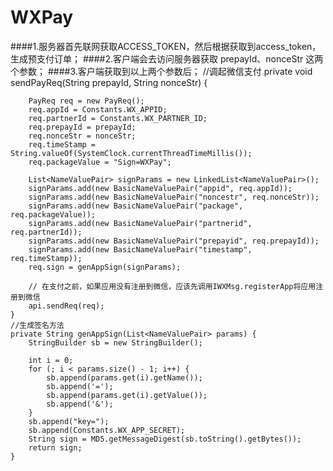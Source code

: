 # WXPay
####1.服务器首先联网获取ACCESS_TOKEN，然后根据获取到access_token，生成预支付订单；
####2.客户端会去访问服务器获取 prepayId、nonceStr 这两个参数；
####3.客户端获取到以上两个参数后；
  //调起微信支付
  private void sendPayReq(String prepayId, String nonceStr) {
		
		PayReq req = new PayReq();
		req.appId = Constants.WX_APPID;
		req.partnerId = Constants.WX_PARTNER_ID;
		req.prepayId = prepayId;
		req.nonceStr = nonceStr;
		req.timeStamp = String.valueOf(SystemClock.currentThreadTimeMillis());
		req.packageValue = "Sign=WXPay";
		
		List<NameValuePair> signParams = new LinkedList<NameValuePair>();
		signParams.add(new BasicNameValuePair("appid", req.appId));
		signParams.add(new BasicNameValuePair("noncestr", req.nonceStr));
		signParams.add(new BasicNameValuePair("package", req.packageValue));
		signParams.add(new BasicNameValuePair("partnerid", req.partnerId));
		signParams.add(new BasicNameValuePair("prepayid", req.prepayId));
		signParams.add(new BasicNameValuePair("timestamp", req.timeStamp));
		req.sign = genAppSign(signParams);
		
		// 在支付之前，如果应用没有注册到微信，应该先调用IWXMsg.registerApp将应用注册到微信
		api.sendReq(req);
	}
	//生成签名方法
	private String genAppSign(List<NameValuePair> params) {
		StringBuilder sb = new StringBuilder();
		
		int i = 0;
		for (; i < params.size() - 1; i++) {
			sb.append(params.get(i).getName());
			sb.append('=');
			sb.append(params.get(i).getValue());
			sb.append('&');
		}
		sb.append("key=");
		sb.append(Constants.WX_APP_SECRET);
		String sign = MD5.getMessageDigest(sb.toString().getBytes());
		return sign;
	}
